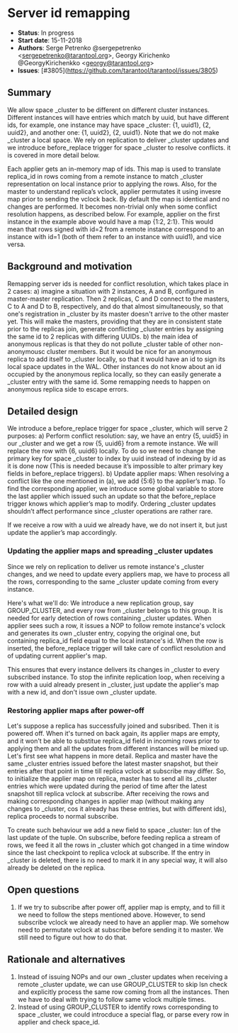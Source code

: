 # Server id remapping

* **Status**: In progress
* **Start date**: 15-11-2018
* **Authors**: Serge Petrenko @sergepetrenko \<sergepetrenko@tarantool.org\>,
	       Georgy Kirichenko @GeorgyKirichenkko \<georgy@tarantool.org\>
* **Issues**: \[#3805\](https://github.com/tarantool/tarantool/issues/3805)

## Summary

We allow space \_cluster to be different on different cluster instances.
Different instances will have entries which match by uuid, but have different
ids, for example, one instance may have space \_cluster:
{1, uuid1}, {2, uuid2}, and another one: {1, uuid2}, {2, uuid1}.
Note that we do not make \_cluster a local space. We rely on replication to deliver
\_cluster updates and we introduce before\_replace trigger for space \_cluster to
resolve conflicts. it is covered in more detail below.

Each applier gets an in-memory map of ids. This map is used to translate replica\_id
in rows coming from a remote instance to match \_cluster representation on local
instance prior to applying the rows. Also, for the master to understand replica’s
vclock, applier permutates it using invesre map prior to sending the vclock back.
By default the map is identical and no changes are performed. It becomes
non-trivial only when some conflict resolution happens, as described below.
For example, applier on the first instance in the example above would have a
map {1:2, 2:1}. This would mean that rows signed with id=2 from a remote instance
correspond to an instance with id=1 (both of them refer to an instance with uuid1),
and vice versa.

## Background and motivation

Remapping server ids is needed for conflict resolution, which takes place in
2 cases:
  a) imagine a situation with 2 instances, A and B, configured in master-master
     replication. Then 2 replicas, C and D connect to the masters, C to A and D
     to B, respectively, and do that almost simultaneously, so that one's
     registration in _cluster by its master doesn't arrive to the other master
     yet. This will make the masters, providing that they are in consistent
     state prior to the replicas join, generate conflicting _cluster entries by
     assigning the same id to 2 replicas with differing UUIDs.
  b) the main idea of anonymous replicas is that they do not pollute \_cluster
     table of other non-anonymousc cluster members. But it would be nice for an
     anonymous replica to add itself to \_cluster locally, so that it would have
     an id to sign its local space updates in the WAL. Other instances do not
     know about an id occupied by the anonymous replica locally, so they can
     easily generate a _cluster entry with the same id. Some remapping needs to
     happen on anonymous replica side to escape errors.

## Detailed design

We introduce a before\_replace trigger for space \_cluster, which will serve 2 purposes:
a) Perform conflict resolution:
   say, we have an entry {5, uuid5} in our \_cluster and we get a row {5, uuid6}
   from a remote instance. We will replace the row with {6, uuid6} locally.
   To do so we need to change the primary key for space \_cluster to index by
   uuid instead of indexing by id as it is done now (This is needed because it’s
   impossible to alter primary key fields in before\_replace triggers).
b) Update applier maps:
   When resolving a conflict like the one mentioned in (a), we add {5:6} to the applier’s map.
   To find the corresponding applier, we introduce some global variable to store
   the last applier which issued such an update so that the before\_replace
   trigger knows which applier’s map to modify. Ordering \_cluster updates shouldn’t
   affect performance since \_cluster operations are rather rare.

If we receive a row with a uuid we already have, we do not insert it,
but just update the applier’s map accordingly.

### Updating the applier maps and spreading \_cluster updates
Since we rely on replication to deliver us remote instance's \_cluster changes,
and we need to update every appliers map, we have to process all the rows,
corresponding to the same \_cluster update coming from every instance.

Here's what we'll do:
We introduce a new replication group, say GROUP\_CLUSTER, and every row from
\_cluster belongs to this group. It is needed for early detection of rows
containing \_cluster updates. When applier sees such a row, it issues a NOP to
follow remote instance's vclock and generates its own \_cluster entry, copying
the original one, but containing replica\_id field equal to the local instance's
id. When the row is inserted, the before\_replace trigger will take care of
conflict resolution and of updating current applier's map.

This ensures that every instance delivers its changes in \_cluster to every
subscribed instance. To stop the infinite replication loop, when receiving a row
with a uuid already present in \_cluster, just update the applier's map with a
new id, and don't issue own \_cluster update.

### Restoring applier maps after power-off
Let's suppose a replica has successfully joined and subsribed. Then it is powered
off. When it's turned on back again, its applier maps are empty, and it won't be
able to substitue replica\_id field in incoming rows prior to applying them and
all the updates from different instances will be mixed up.
Let's first see what happens in more detail. Replica and master have the same
\_cluster entries issued before the latest master snapshot, but their entries after
that point in time till replica vclock at subscribe may differ. So, to initialize
the applier map on replica, master has to send all its \_cluster entries which were
updated during the period of time after the latest snapshot till replica vclock
at subscribe. After receiving the rows and making corresponding changes in applier
map (without making any changes to \_cluster, cos it already has these entries, but
with different ids), replica proceeds to normal subscribe.

To create such behaviour we add a new field to space \_cluster: lsn of the last
update of the tuple. On subscribe, before feeding replica a stream of rows, we
feed it all the rows in \_cluster which got changed in a time window since the last
checkpoint to replica vclock at subscribe.
If the entry in \_cluster is deleted, there is no need to mark it in any special
way, it will also already be deleted on the replica.

## Open questions

1. If we try to subscribe after power off, applier map is empty, and to fill it
   we need to follow the steps mentioned above. However, to send subscribe vclock
   we already need to have an applier map.
   We somehow need to permutate vclock at subscribe before sending it to master.
   We still need to figure out how to do that.

## Rationale and alternatives

1. Instead of issuing NOPs and our own \_cluster updates when receiving a remote
   \_cluster update, we can use GROUP\_CLUSTER to skip lsn check and explicitly
   process the same row coming from all the instances.
   Then we have to deal with trying to follow same vclock multiple times.
2. Instead of using GROUP\_CLUSTER to identify rows corresponding to space
   \_cluster, we could introcduce a special flag, or parse every row in applier
   and check space\_id.

